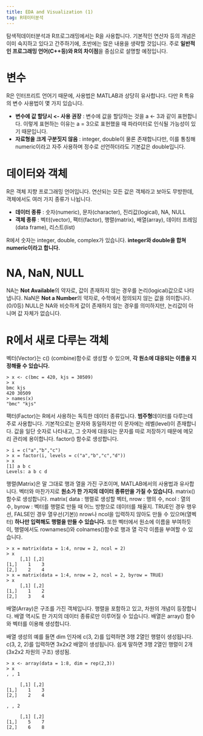 ```yaml
---
title: EDA and Visualization (1)
tag: R데이터분석
---
```


탐색적데이터분석과 R프로그래밍에서는 R을 사용합니다.
기본적인 연산자 등의 개념은 이미 숙지하고 있다고 간주하기에, 초반에는 많은 내용을 생략할 것입니다. 주로 **일반적인 프로그래밍 언어(C++등)와 R의 차이점**을 중심으로 설명할 예정입니다.

# 변수
R은 인터프리트 언어기 때문에, 사용법은 MATLAB과 상당히 유사합니다. 다만 R 특유의 변수 사용법이 몇 가지 있습니다.

* **변수에 값 할당시 <- 사용 권장** : 변수에 값을 할당하는 것을 a <- 3과 같이 표현합니다. 이렇게 표현하는 이유는 a = 3으로 표현했을 때 파라미터로 인식될 가능성이 있기 때문입니다.
* **자료형을 크게 구분짓지 않음** : integer, double이 물론 존재합니다만, 이를 통칭해 numeric이라고 자주 사용하며 정수로 선언하더라도 기본값은 double입니다.

# 데이터와 객체
R은 객체 지향 프로그래밍 언어입니다. 연산되는 모든 값은 객체라고 보아도 무방한데, 객체에서도 여러 가지 종류가 나뉩니다.

* **데이터 종류** : 숫자(numeric), 문자(character), 진리값(logical), NA, NULL
* **객체 종류** : 벡터(vector), 팩터(factor), 행렬(matrix), 배열(array), 데이터 프레임(data frame), 리스트(list)

R에서 숫자는 integer, double, complex가 있습니다. **integer와 double을 합쳐 numeric이라고 합니다.**

# NA, NaN, NULL
NA는 **Not Available**의 약자로, 값이 존재하지 않는 경우를 논리(logical)값으로 나타냅니다.
NaN은 **Not a Number**의 약자로, 수학에서 정의되지 않는 값을 의미합니다. (0/0등)
NULL은 NA와 비슷하게 값이 존재하지 않는 경우를 의미하지만, 논리값이 아니며 값 자체가 없습니다.

# R에서 새로 다루는 객체
벡터(Vector)는 c() (combine)함수로 생성할 수 있으며, **각 원소에 대응되는 이름을 지정해줄 수 있습니다.**

```
> x <- c(bmc = 420, kjs = 30509)
> x
bmc kjs
420 30509
> names(x)
"bmc" "kjs"
```

팩터(Factor)는 R에서 사용하는 독득한 데이터 종류입니다. **범주형**데이터를 다루는데 주로 사용합니다. 기본적으로는 문자와 동일하지만 이 문자에는 레벨(level)이 존재합니다.
값을 일단 숫자로 나타내고, 그 숫자에 대응되는 문자를 따로 저장하기 때문에 메모리 관리에 용이합니다. factor() 함수로 생성합니다.

```
> i = c("a","b","c")
> x = factor(i, levels = c("a","b","c","d"))
> x
[1] a b c
Levels: a b c d
```

행렬(Matrix)은 말 그대로 행과 열을 가진 구조이며, MATLAB에서의 사용법과 유사합니다. 벡터와 마찬가지로 **원소가 한 가지의 데이터 종류만을 가질 수 있습니다.** matrix() 함수로 생성합니다.
matrix( data : 행렬로 생성할 벡터, nrow : 행의 수, ncol : 열의 수, byrow : 벡터를 행렬로 만들 때 어느 방향으로 데이터를 채울지. TRUE인 경우 행우선, FALSE인 경우 열우선(기본))
nrow나 ncol을 입력하지 않아도 만들 수 있으며(열벡터)  **하나만 입력해도 행렬을 만들 수 있습니다.**
또한 벡터에서 원소에 이름을 부여하듯이, 행렬에서도 rownames()와 colnames()함수로 행과 열 각각 이름을 부여할 수 있습니다.

```
> x = matrix(data = 1:4, nrow = 2, ncol = 2)
> x
     [,1] [,2]
[1,]    1    3
[2,]    2    4
> x = matrix(data = 1:4, nrow = 2, ncol = 2, byrow = TRUE)
> x
     [,1] [,2]
[1,]    1    2
[2,]    3    4
```

배열(Array)은 구조를 가진 객체입니다. 행렬을 포함하고 있고, 차원의 개념이 등장합니다.
배열 역시도 한 가지의 데이터 종류로만 이루어질 수 있습니다.
배열은 array() 함수와 벡터를 이용해 생성합니다.

배열 생성의 예를 들면 dim 인자에 c(3, 2)를 입력하면 3행 2열인 행렬이 생성됩니다. c(3, 2, 2)를 입력하면 3x2x2 배열이 생성됩니다. 쉽게 말하면 3행 2열인 행렬이 2개 (3x2x2 차원의 구조) 생성됨.

```
> x <- array(data = 1:8, dim = rep(2,3))
> x
, , 1

     [,1] [,2]
[1,]    1    3
[2,]    2    4

, , 2

     [,1] [,2]
[1,]    5    7
[2,]    6    8
```
